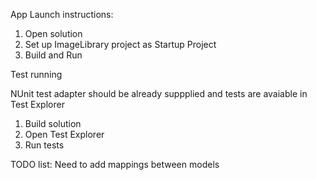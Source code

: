 App Launch instructions:
1. Open solution
2. Set up ImageLibrary project as Startup Project
3. Build and Run


Test running

NUnit test adapter should be already suppplied and tests are avaiable in Test Explorer
1. Build solution
2. Open Test Explorer
3. Run tests

TODO list:
Need to add mappings between models